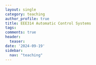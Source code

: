 ```yaml
---
layout: single
category: teaching
author_profile: true
title: EEE314 Automatic Control Systems
tags: 
comments: true
header:
  teaser: 
date: '2024-09-19'
sidebar:
  nav: "teaching"
---
```

